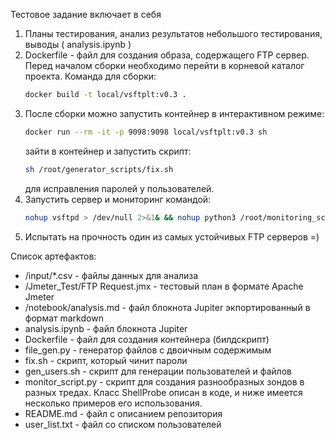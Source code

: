 Тестовое задание включает в себя
1. Планы тестирования, анализ результатов небольшого тестирования, выводы ( analysis.ipynb )
2. Dockerfile - файл для создания образа, содержащего FTP сервер. Перед началом сборки необходимо перейти в
    корневой каталог проекта. Команда для сборки:
    ```bash
    docker build -t local/vsftplt:v0.3 .
    ```
3. После сборки можно запустить контейнер в интерактивном режиме:
    ```bash
    docker run --rm -it -p 9098:9098 local/vsftplt:v0.3 sh
    ```
    зайти в контейнер и запустить скрипт:
    ```bash
    sh /root/generator_scripts/fix.sh
    ```
    для исправления паролей у пользователей.
4. Запустить сервер и мониторинг командой:
    ```bash
    nohup vsftpd > /dev/null 2>&1& && nohup python3 /root/monitoring_script/monitor_script.py > /dev/null 2>&1&
    ```
5. Испытать на прочность один из самых устойчивых FTP серверов =)

Список артефактов:
- /input/*.csv - файлы данных для анализа
- /Jmeter_Test/FTP Request.jmx - тестовый план в формате Apache Jmeter
- /notebook/analysis.md - файл блокнота Jupiter экпортированный в формат markdown
- analysis.ipynb - файл блокнота Jupiter
- Dockerfile - файл для создания контейнера (билдскрипт)
- file_gen.py - генератор файлов с двоичным содержимым
- fix.sh - скрипт, который чинит пароли
- gen_users.sh - скрипт для генерации пользователей и файлов
- monitor_script.py - скрипт для создания разнообразных зондов в разных тредах. Класс ShellProbe описан в коде, и ниже имеется несколько примеров его использования.
- README.md - файл с описанием репозитория
- user_list.txt - файл со списком пользователей

